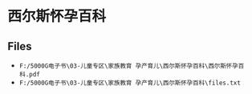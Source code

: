 # 西尔斯怀孕百科

## Files

- `F:/5000G电子书\03-儿童专区\家族教育 孕产育儿\西尔斯怀孕百科\西尔斯怀孕百科.pdf`
- `F:/5000G电子书\03-儿童专区\家族教育 孕产育儿\西尔斯怀孕百科\files.txt`
